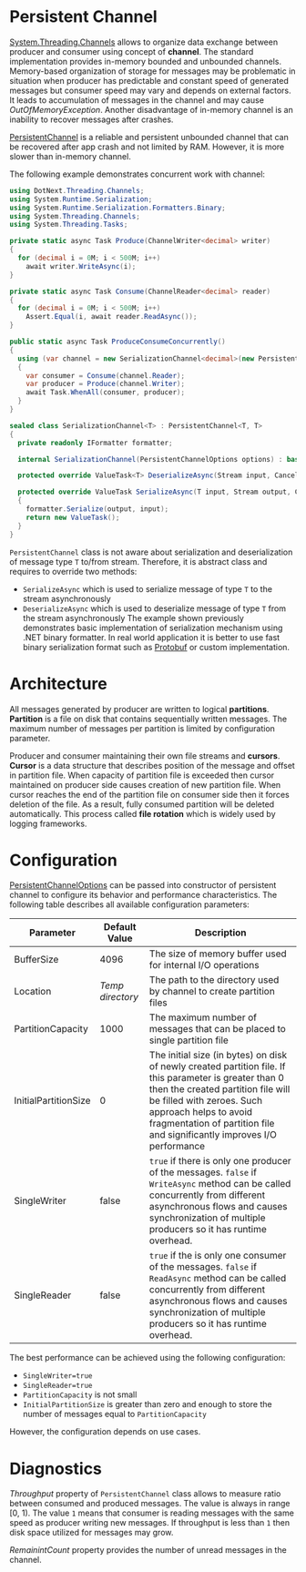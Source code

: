 Persistent Channel
====
[System.Threading.Channels](https://docs.microsoft.com/en-us/dotnet/api/system.threading.channels) allows to organize data exchange between producer and consumer using concept of **channel**. The standard implementation provides in-memory bounded and unbounded channels. Memory-based organization of storage for messages may be problematic in situation when producer has predictable and constant speed of generated messages but consumer speed may vary and depends on external factors. It leads to accumulation of messages in the channel and may cause _OutOfMemoryException_. Another disadvantage of in-memory channel is an inability to recover messages after crashes.

[PersistentChannel](xref:DotNext.Threading.Channels.PersistentChannel`2) is a reliable and persistent unbounded channel that can be recovered after app crash and not limited by RAM. However, it is more slower than in-memory channel. 

The following example demonstrates concurrent work with channel:
```csharp
using DotNext.Threading.Channels;
using System.Runtime.Serialization;
using System.Runtime.Serialization.Formatters.Binary;
using System.Threading.Channels;
using System.Threading.Tasks;

private static async Task Produce(ChannelWriter<decimal> writer)
{
  for (decimal i = 0M; i < 500M; i++)
    await writer.WriteAsync(i);
}

private static async Task Consume(ChannelReader<decimal> reader)
{
  for (decimal i = 0M; i < 500M; i++)
    Assert.Equal(i, await reader.ReadAsync());
}

public static async Task ProduceConsumeConcurrently()
{
  using (var channel = new SerializationChannel<decimal>(new PersistentChannelOptions { SingleReader = true, SingleWriter = true }))
  {
    var consumer = Consume(channel.Reader);
    var producer = Produce(channel.Writer);
    await Task.WhenAll(consumer, producer);
  }
}

sealed class SerializationChannel<T> : PersistentChannel<T, T>
{
  private readonly IFormatter formatter;

  internal SerializationChannel(PersistentChannelOptions options) : base(options) => formatter = new BinaryFormatter();

  protected override ValueTask<T> DeserializeAsync(Stream input, CancellationToken token) => new ValueTask<T>((T)formatter.Deserialize(input));

  protected override ValueTask SerializeAsync(T input, Stream output, CancellationToken token)
  {
    formatter.Serialize(output, input);
    return new ValueTask();
  }
}
```

`PersistentChannel` class is not aware about serialization and deserialization of message type `T` to/from stream. Therefore, it is abstract class and requires to override two methods:
* `SerializeAsync` which is used to serialize message of type `T` to the stream asynchronously
* `DeserializeAsync` which is used to deserialize message of type `T` from the stream asynchronously
The example shown previously demonstrates basic implementation of serialization mechanism using .NET binary formatter. In real world application it is better to use fast binary serialization format such as [Protobuf](https://developers.google.com/protocol-buffers) or custom implementation.

# Architecture
All messages generated by producer are written to logical **partitions**. **Partition** is a file on disk that contains sequentially written messages. The maximum number of messages per partition is limited by configuration parameter. 

Producer and consumer maintaining their own file streams and **cursors**. **Cursor** is a data structure that describes position of the message and offset in partition file. When capacity of partition file is exceeded then cursor maintained on producer side causes creation of new partition file. When cursor reaches the end of the partition file on consumer side then it forces deletion of the file. As a result, fully consumed partition will be deleted automatically. This process called **file rotation** which is widely used by logging frameworks.  

# Configuration
[PersistentChannelOptions](xref:DotNext.Threading.Channels.PersistentChannelOptions) can be passed into constructor of persistent channel to configure its behavior and performance characteristics. The following table describes all available configuration parameters:

| Parameter | Default Value | Description |
| ---- | ---- | ---- |
| BufferSize | 4096 | The size of memory buffer used for internal I/O operations |
| Location | _Temp directory_ | The path to the directory used by channel to create partition files
| PartitionCapacity | 1000 | The maximum number of messages that can be placed to single partition file |
| InitialPartitionSize | 0 | The initial size (in bytes) on disk of newly created partition file. If this parameter is greater than 0 then the created partition file will be filled with zeroes. Such approach helps to avoid fragmentation of partition file and significantly improves I/O performance |
| SingleWriter | false | `true` if there is only one producer of the messages. `false` if `WriteAsync` method can be called concurrently from different asynchronous flows and causes synchronization of multiple producers so it has runtime overhead. |
| SingleReader | false | `true` if the is only one consumer of the messages. `false` if `ReadAsync` method can be called concurrently from different asynchronous flows and causes synchronization of multiple producers so it has runtime overhead. |

The best performance can be achieved using the following configuration:
* `SingleWriter=true`
* `SingleReader=true`
* `PartitionCapacity` is not small
* `InitialPartitionSize` is greater than zero and enough to store the number of messages equal to `PartitionCapacity`

However, the configuration depends on use cases.

# Diagnostics
_Throughput_ property of `PersistentChannel` class allows to measure ratio between consumed and produced messages. The value is always in range [0, 1). The value `1` means that consumer is reading messages with the same speed as producer writing new messages. If throughput is less than `1` then disk space utilized for messages may grow.

_RemainintCount_ property provides the number of unread messages in the channel.
